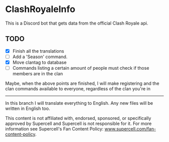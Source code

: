 # ClashRoyaleInfo

This is a Discord bot that gets data from the official Clash Royale api.

## TODO
- [x] Finish all the translations
- [ ] Add a 'Season' command.
- [X] Move clantag to database
- [ ] Commands listing a certain amount of people must check if those members are in the clan

Maybe, when the above points are finished, I will make registering and the clan commands available to everyone, regardless of the clan you're in<br />
<hr />

In this branch I will translate everything to English. Any new files will be written in English too.


This content is not affiliated with, endorsed, sponsored, or specifically approved by Supercell and Supercell is not responsible for it. For more information see Supercell's Fan Content Policy: www.supercell.com/fan-content-policy.
